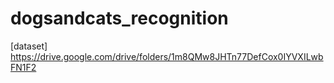 # dogsandcats_recognition
[dataset] https://drive.google.com/drive/folders/1m8QMw8JHTn77DefCox0IYVXILwbFN1F2
